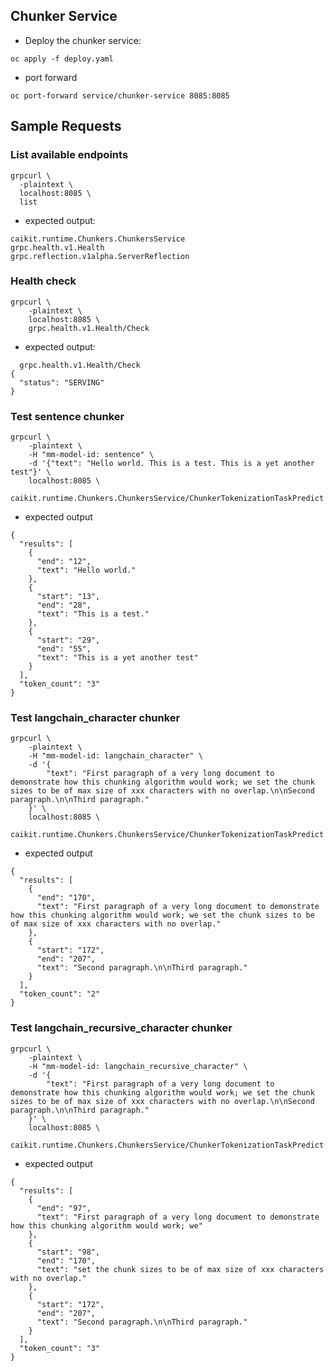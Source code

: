 ## Chunker Service

- Deploy the chunker service:

```
oc apply -f deploy.yaml
```

- port forward

```
oc port-forward service/chunker-service 8085:8085
```


## Sample Requests

### List available endpoints

```
grpcurl \
  -plaintext \
  localhost:8085 \
  list
```

- expected output: 

```
caikit.runtime.Chunkers.ChunkersService
grpc.health.v1.Health
grpc.reflection.v1alpha.ServerReflection
```

### Health check

```
grpcurl \
    -plaintext \
    localhost:8085 \
    grpc.health.v1.Health/Check
```

- expected output: 

```
  grpc.health.v1.Health/Check
{
  "status": "SERVING"
}
```
### Test sentence chunker


```
grpcurl \
    -plaintext \
    -H "mm-model-id: sentence" \
    -d '{"text": "Hello world. This is a test. This is a yet another test"}' \
    localhost:8085 \
    caikit.runtime.Chunkers.ChunkersService/ChunkerTokenizationTaskPredict
```

- expected output

```
{
  "results": [
    {
      "end": "12",
      "text": "Hello world."
    },
    {
      "start": "13",
      "end": "28",
      "text": "This is a test."
    },
    {
      "start": "29",
      "end": "55",
      "text": "This is a yet another test"
    }
  ],
  "token_count": "3"
}
```

### Test langchain_character chunker

```
grpcurl \
    -plaintext \
    -H "mm-model-id: langchain_character" \
    -d '{
        "text": "First paragraph of a very long document to demonstrate how this chunking algorithm would work; we set the chunk sizes to be of max size of xxx characters with no overlap.\n\nSecond paragraph.\n\nThird paragraph."
    }' \
    localhost:8085 \
    caikit.runtime.Chunkers.ChunkersService/ChunkerTokenizationTaskPredict
```

- expected output

```
{
  "results": [
    {
      "end": "170",
      "text": "First paragraph of a very long document to demonstrate how this chunking algorithm would work; we set the chunk sizes to be of max size of xxx characters with no overlap."
    },
    {
      "start": "172",
      "end": "207",
      "text": "Second paragraph.\n\nThird paragraph."
    }
  ],
  "token_count": "2"
}
```

### Test langchain_recursive_character chunker

```
grpcurl \
    -plaintext \
    -H "mm-model-id: langchain_recursive_character" \
    -d '{
        "text": "First paragraph of a very long document to demonstrate how this chunking algorithm would work; we set the chunk sizes to be of max size of xxx characters with no overlap.\n\nSecond paragraph.\n\nThird paragraph."
    }' \
    localhost:8085 \
    caikit.runtime.Chunkers.ChunkersService/ChunkerTokenizationTaskPredict
```

- expected output

```
{
  "results": [
    {
      "end": "97",
      "text": "First paragraph of a very long document to demonstrate how this chunking algorithm would work; we"
    },
    {
      "start": "98",
      "end": "170",
      "text": "set the chunk sizes to be of max size of xxx characters with no overlap."
    },
    {
      "start": "172",
      "end": "207",
      "text": "Second paragraph.\n\nThird paragraph."
    }
  ],
  "token_count": "3"
}
```